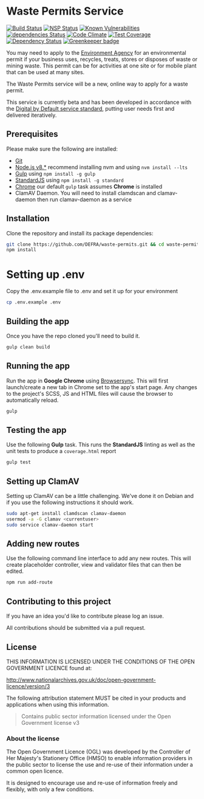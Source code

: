 # Waste Permits Service

[![Build Status](https://travis-ci.org/DEFRA/waste-permits.svg?branch=master)](https://travis-ci.org/DEFRA/waste-permits)
[![NSP Status](https://nodesecurity.io/orgs/cruikshanks/projects/fb915ae3-9c10-485d-bfc8-38c5c53316cc/badge)](https://nodesecurity.io/orgs/cruikshanks/projects/fb915ae3-9c10-485d-bfc8-38c5c53316cc)
[![Known Vulnerabilities](https://snyk.io/test/github/defra/waste-permits/badge.svg)](https://snyk.io/test/github/defra/waste-permits)
[![dependencies Status](https://david-dm.org/defra/waste-permits/status.svg)](https://david-dm.org/defra/waste-permits)
[![Code Climate](https://codeclimate.com/github/DEFRA/waste-permits/badges/gpa.svg)](https://codeclimate.com/github/DEFRA/waste-permits)
[![Test Coverage](https://codeclimate.com/github/DEFRA/waste-permits/badges/coverage.svg)](https://codeclimate.com/github/DEFRA/waste-permits/coverage)
[![Dependency Status](https://dependencyci.com/github/DEFRA/waste-permits/badge)](https://dependencyci.com/github/DEFRA/waste-permits)
[![Greenkeeper badge](https://badges.greenkeeper.io/DEFRA/waste-permits.svg)](https://greenkeeper.io/)

You may need to apply to the [Environment Agency](https://www.gov.uk/government/organisations/environment-agency) for an environmental permit if your business uses, recycles, treats, stores or disposes of waste or mining waste. This permit can be for activities at one site or for mobile plant that can be used at many sites.

The Waste Permits service will be a new, online way to apply for a waste permit.

This service is currently beta and has been developed in accordance with the [Digital by Default service standard](https://www.gov.uk/service-manual/digital-by-default), putting user needs first and delivered iteratively.

## Prerequisites

Please make sure the following are installed:

- [Git](https://git-scm.com/book/en/v2/Getting-Started-Installing-Git)
- [Node.js v8.*](https://nodejs.org/en/) recommend installing nvm and using `nvm install --lts`
- [Gulp](https://gulpjs.com/) using `npm install -g gulp`
- [StandardJS](https://standardjs.com/) using `npm install -g standard`
- [Chrome](https://www.google.com/chrome/index.html) our default `gulp` task assumes **Chrome** is installed
- ClamAV Daemon. You will need to install clamdscan and clamav-daemon then run clamav-daemon as a service

## Installation

Clone the repository and install its package dependencies:

```bash
git clone https://github.com/DEFRA/waste-permits.git && cd waste-permits
npm install
```

# Setting up .env

Copy the .env.example file to .env and set it up for your environment

```bash
cp .env.example .env
```

## Building the app

Once you have the repo cloned you'll need to build it.

```bash
gulp clean build
```

## Running the app

Run the app in **Google Chrome** using [Browsersync](https://browsersync.io/docs/gulp). This will first launch/create a new tab in Chrome set to the app's start page. Any changes to the project's SCSS, JS and HTML files will cause the browser to automatically reload.

```bash
gulp
```

## Testing the app

Use the following **Gulp** task. This runs the **StandardJS** linting as well as the unit tests to produce a `coverage.html` report

```bash
gulp test
```

## Setting up ClamAV

Setting up ClamAV can be a little challenging. We've done it on Debian and if you use the following instructions it should work.

```bash
sudo apt-get install clamdscan clamav-daemon
usermod -a -G clamav <currentuser>
sudo service clamav-daemon start
```

## Adding new routes

Use the following command line interface to add any new routes.  This will create placeholder controller, view and validator files that can then be edited.
```bash
npm run add-route
```
## Contributing to this project

If you have an idea you'd like to contribute please log an issue.

All contributions should be submitted via a pull request.

## License

THIS INFORMATION IS LICENSED UNDER THE CONDITIONS OF THE OPEN GOVERNMENT LICENCE found at:

<http://www.nationalarchives.gov.uk/doc/open-government-licence/version/3>

The following attribution statement MUST be cited in your products and applications when using this information.

>Contains public sector information licensed under the Open Government license v3

### About the license

The Open Government Licence (OGL) was developed by the Controller of Her Majesty's Stationery Office (HMSO) to enable information providers in the public sector to license the use and re-use of their information under a common open licence.

It is designed to encourage use and re-use of information freely and flexibly, with only a few conditions.
